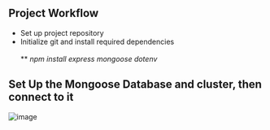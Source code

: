 ## Project Workflow
- Set up project repository
- Initialize git and install required dependencies <br>  
** *npm install express mongoose dotenv* 

## Set Up the Mongoose Database and cluster, then connect to it

![image](https://github.com/user-attachments/assets/6bddf01a-b0e7-43e7-b1ce-0ff836523574)
